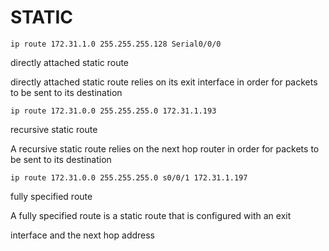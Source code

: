 # STATIC

`ip route 172.31.1.0 255.255.255.128 Serial0/0/0`

directly attached static route

directly attached static route relies on its exit interface in order for packets to be sent to its destination

`ip route 172.31.0.0 255.255.255.0 172.31.1.193`

recursive static route

A recursive static route relies on the next hop router in order for packets to be sent to its destination

`ip route 172.31.0.0 255.255.255.0 s0/0/1 172.31.1.197`

fully specified route

A fully specified route is a static route that is configured with an exit

interface and the next hop address

